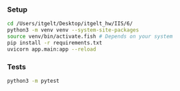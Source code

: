 ### Setup

```bash
cd /Users/itgelt/Desktop/itgelt_hw/IIS/6/
python3 -m venv venv --system-site-packages
source venv/bin/activate.fish # Depends on your system
pip install -r requirements.txt
uvicorn app.main:app --reload
```

### Tests

```bash
python3 -m pytest
```
